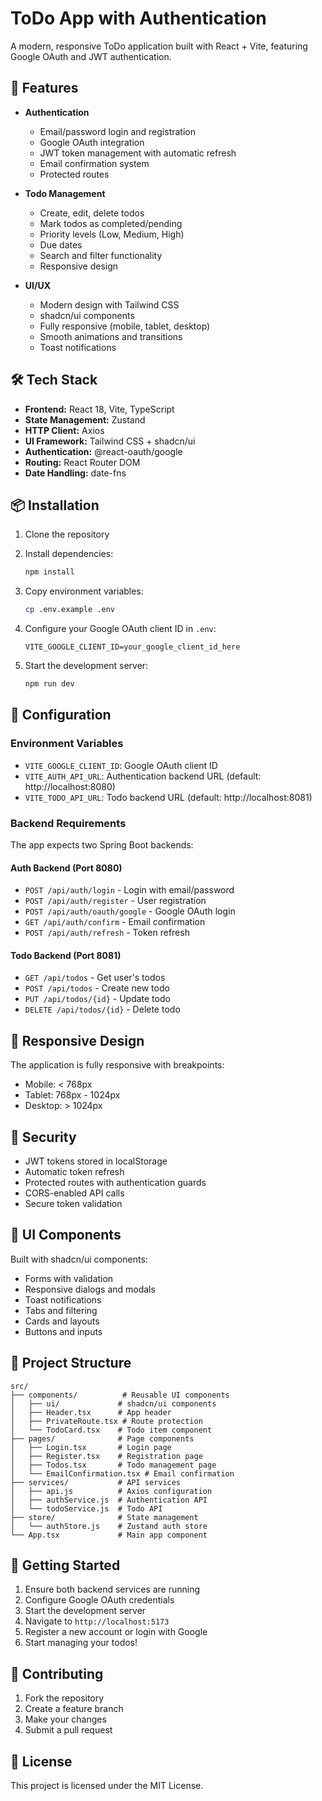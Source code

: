 # ToDo App with Authentication

A modern, responsive ToDo application built with React + Vite, featuring Google OAuth and JWT authentication.

## 🚀 Features

- **Authentication**
  - Email/password login and registration
  - Google OAuth integration
  - JWT token management with automatic refresh
  - Email confirmation system
  - Protected routes

- **Todo Management**
  - Create, edit, delete todos
  - Mark todos as completed/pending
  - Priority levels (Low, Medium, High)
  - Due dates
  - Search and filter functionality
  - Responsive design

- **UI/UX**
  - Modern design with Tailwind CSS
  - shadcn/ui components
  - Fully responsive (mobile, tablet, desktop)
  - Smooth animations and transitions
  - Toast notifications

## 🛠️ Tech Stack

- **Frontend:** React 18, Vite, TypeScript
- **State Management:** Zustand
- **HTTP Client:** Axios
- **UI Framework:** Tailwind CSS + shadcn/ui
- **Authentication:** @react-oauth/google
- **Routing:** React Router DOM
- **Date Handling:** date-fns

## 📦 Installation

1. Clone the repository
2. Install dependencies:
   ```bash
   npm install
   ```

3. Copy environment variables:
   ```bash
   cp .env.example .env
   ```

4. Configure your Google OAuth client ID in `.env`:
   ```
   VITE_GOOGLE_CLIENT_ID=your_google_client_id_here
   ```

5. Start the development server:
   ```bash
   npm run dev
   ```

## 🔧 Configuration

### Environment Variables

- `VITE_GOOGLE_CLIENT_ID`: Google OAuth client ID
- `VITE_AUTH_API_URL`: Authentication backend URL (default: http://localhost:8080)
- `VITE_TODO_API_URL`: Todo backend URL (default: http://localhost:8081)

### Backend Requirements

The app expects two Spring Boot backends:

#### Auth Backend (Port 8080)
- `POST /api/auth/login` - Login with email/password
- `POST /api/auth/register` - User registration
- `POST /api/auth/oauth/google` - Google OAuth login
- `GET /api/auth/confirm` - Email confirmation
- `POST /api/auth/refresh` - Token refresh

#### Todo Backend (Port 8081)
- `GET /api/todos` - Get user's todos
- `POST /api/todos` - Create new todo
- `PUT /api/todos/{id}` - Update todo
- `DELETE /api/todos/{id}` - Delete todo

## 📱 Responsive Design

The application is fully responsive with breakpoints:
- Mobile: < 768px
- Tablet: 768px - 1024px
- Desktop: > 1024px

## 🔐 Security

- JWT tokens stored in localStorage
- Automatic token refresh
- Protected routes with authentication guards
- CORS-enabled API calls
- Secure token validation

## 🎨 UI Components

Built with shadcn/ui components:
- Forms with validation
- Responsive dialogs and modals
- Toast notifications
- Tabs and filtering
- Cards and layouts
- Buttons and inputs

## 📄 Project Structure

```
src/
├── components/          # Reusable UI components
│   ├── ui/             # shadcn/ui components
│   ├── Header.tsx      # App header
│   ├── PrivateRoute.tsx # Route protection
│   └── TodoCard.tsx    # Todo item component
├── pages/              # Page components
│   ├── Login.tsx       # Login page
│   ├── Register.tsx    # Registration page
│   ├── Todos.tsx       # Todo management page
│   └── EmailConfirmation.tsx # Email confirmation
├── services/           # API services
│   ├── api.js          # Axios configuration
│   ├── authService.js  # Authentication API
│   └── todoService.js  # Todo API
├── store/              # State management
│   └── authStore.js    # Zustand auth store
└── App.tsx             # Main app component
```

## 🚦 Getting Started

1. Ensure both backend services are running
2. Configure Google OAuth credentials
3. Start the development server
4. Navigate to `http://localhost:5173`
5. Register a new account or login with Google
6. Start managing your todos!

## 🤝 Contributing

1. Fork the repository
2. Create a feature branch
3. Make your changes
4. Submit a pull request

## 📝 License

This project is licensed under the MIT License.